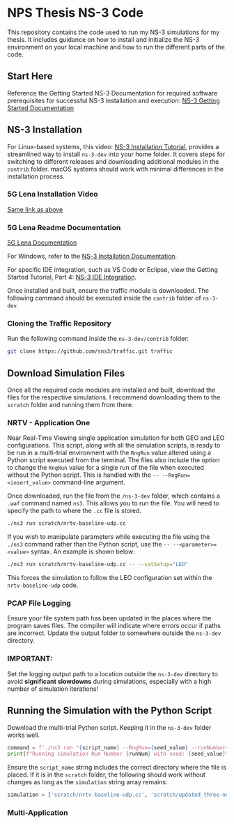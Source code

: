 
# NPS Thesis NS-3 Code

This repository contains the code used to run my NS-3 simulations for my thesis. It includes guidance on how to install and initialize the NS-3 environment on your local machine and how to run the different parts of the code.

## Start Here
Reference the Getting Started NS-3 Documentation for required software prerequisites for successful NS-3 installation and execution: [NS-3 Getting Started Documentation](https://www.nsnam.org/docs/tutorial/html/getting-started.html)

## NS-3 Installation
For Linux-based systems, this video: [NS-3 Installation Tutorial](https://youtu.be/3tDyylZsPy4), provides a streamlined way to install `ns-3-dev` into your home folder. It covers steps for switching to different releases and downloading additional modules in the `contrib` folder. macOS systems should work with minimal differences in the installation process.

### 5G Lena Installation Video
[Same link as above](https://youtu.be/3tDyylZsPy4)

### 5G Lena Readme Documentation
[5G Lena Documentation](https://gitlab.com/cttc-lena/nr/-/blob/master/README.md?ref_type=heads)

For Windows, refer to the [NS-3 Installation Documentation](https://www.nsnam.org/docs/installation/html/windows.html).

For specific IDE integration, such as VS Code or Eclipse, view the Getting Started Tutorial, Part 4: [NS-3 IDE Integration](https://www.nsnam.org/docs/tutorial/html/getting-started.html).

Once installed and built, ensure the traffic module is downloaded. The following command should be executed inside the `contrib` folder of `ns-3-dev`.

### Cloning the Traffic Repository

Run the following command inside the `ns-3-dev/contrib` folder:

```bash
git clone https://github.com/sns3/traffic.git traffic
```

## Download Simulation Files
Once all the required code modules are installed and built, download the files for the respective simulations. I recommend downloading them to the `scratch` folder and running them from there.

### NRTV - Application One
Near Real-Time Viewing single application simulation for both GEO and LEO configurations. This script, along with all the simulation scripts, is ready to be run in a multi-trial environment with the `RngRun` value altered using a Python script executed from the terminal. The files also include the option to change the `RngRun` value for a single run of the file when executed without the Python script. This is handled with the `-- --RngRun=<insert_value>` command-line argument.

Once downloaded, run the file from the `/ns-3-dev` folder, which contains a `.waf` command named `ns3`. This allows you to run the file. You will need to specify the path to where the `.cc` file is stored.

```bash
./ns3 run scratch/nrtv-baseline-udp.cc 
```

If you wish to manipulate parameters while executing the file using the `./ns3` command rather than the Python script, use the `-- --<parameter>=<value>` syntax. An example is shown below:

```bash
./ns3 run scratch/nrtv-baseline-udp.cc -- --satSetup="LEO"
```

This forces the simulation to follow the LEO configuration set within the `nrtv-baseline-udp` code.

### PCAP File Logging

Ensure your file system path has been updated in the places where the program saves files. The compiler will indicate where errors occur if paths are incorrect. Update the output folder to somewhere outside the `ns-3-dev` directory. 

### **IMPORTANT:**
Set the logging output path to a location outside the `ns-3-dev` directory to avoid **significant slowdowns** during simulations, especially with a high number of simulation iterations!

## Running the Simulation with the Python Script
Download the multi-trial Python script. Keeping it in the `ns-3-dev` folder works well.

```python
command = f'./ns3 run "{script_name} --RngRun={seed_value} --runNumber={runNum} --satSetup={satSetup} --errorRate={errorSet}"'
print(f"Running simulation Run Number {runNum} with seed: {seed_value}")
```

Ensure the `script_name` string includes the correct directory where the file is placed. If it is in the `scratch` folder, the following should work without changes as long as the `simulation` string array remains:

```python
simulation = ['scratch/nrtv-baseline-udp.cc', 'scratch/updated_three-node-OnOff-test.cc', 'scratch/v2fileDownload.cc']
```

### Multi-Application
